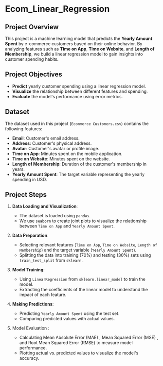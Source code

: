 # Ecom_Linear_Regression

## Project Overview
This project is a machine learning model that predicts the **Yearly Amount Spent** by e-commerce customers based on their online behavior. By analyzing features such as **Time on App**, **Time on Website**, and **Length of Membership**, we build a linear regression model to gain insights into customer spending habits.



## Project Objectives
- **Predict** yearly customer spending using a linear regression model.
- **Visualize** the relationship between different features and spending.
- **Evaluate** the model's performance using error metrics.



## Dataset
The dataset used in this project (`Ecommerce Customers.csv`) contains the following features:
- **Email**: Customer's email address.
- **Address**: Customer's physical address.
- **Avatar**: Customer's avatar or profile image.
- **Time on App**: Minutes spent on the mobile application.
- **Time on Website**: Minutes spent on the website.
- **Length of Membership**: Duration of the customer's membership in years.
- **Yearly Amount Spent**: The target variable representing the yearly spending in USD.



## Project Steps
1. **Data Loading and Visualization**:
   - The dataset is loaded using `pandas`.
   - We use `seaborn` to create joint plots to visualize the relationship between `Time on App` and `Yearly Amount Spent`.

2. **Data Preparation**:
   - Selecting relevant features (`Time on App`, `Time on Website`, `Length of Membership`) and the target variable (`Yearly Amount Spent`).
   - Splitting the data into training (70%) and testing (30%) sets using `train_test_split` from `sklearn`.

3. **Model Training**:
   - Using `LinearRegression` from `sklearn.linear_model` to train the model.
   - Extracting the coefficients of the linear model to understand the impact of each feature.

4. **Making Predictions**:
   - Predicting `Yearly Amount Spent` using the test set.
   - Comparing predicted values with actual values.

5. Model Evaluation :
   - Calculating Mean Absolute Error (MAE) , Mean Squared Error (MSE) , and  Root Mean Squared Error (RMSE) to measure model performance.
   - Plotting actual vs. predicted values to visualize the model's accuracy.


